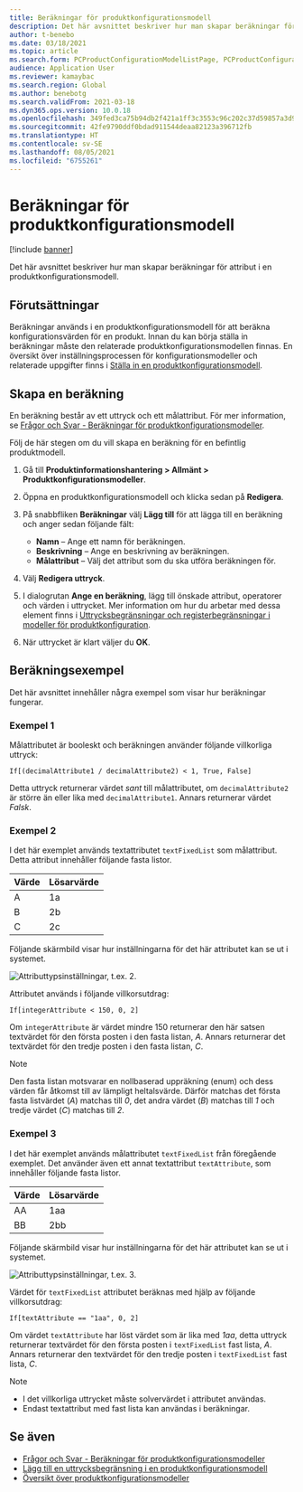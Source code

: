 ```yaml
---
title: Beräkningar för produktkonfigurationsmodell
description: Det här avsnittet beskriver hur man skapar beräkningar för attribut i en produktkonfigurationsmodell
author: t-benebo
ms.date: 03/18/2021
ms.topic: article
ms.search.form: PCProductConfigurationModelListPage, PCProductConfigurationModelDetails
audience: Application User
ms.reviewer: kamaybac
ms.search.region: Global
ms.author: benebotg
ms.search.validFrom: 2021-03-18
ms.dyn365.ops.version: 10.0.18
ms.openlocfilehash: 349fed3ca75b94db2f421a1ff3c3553c96c202c37d59857a3d973f3de8f995ad
ms.sourcegitcommit: 42fe9790ddf0bdad911544deaa82123a396712fb
ms.translationtype: HT
ms.contentlocale: sv-SE
ms.lasthandoff: 08/05/2021
ms.locfileid: "6755261"
---
```

# <a name="product-configuration-model-calculations"></a>Beräkningar för produktkonfigurationsmodell

[!include [banner](../includes/banner.md)]

Det här avsnittet beskriver hur man skapar beräkningar för attribut i en produktkonfigurationsmodell.

## <a name="prerequisites"></a>Förutsättningar

Beräkningar används i en produktkonfigurationsmodell för att beräkna konfigurationsvärden för en produkt. Innan du kan börja ställa in beräkningar måste den relaterade produktkonfigurationsmodellen finnas. En översikt över inställningsprocessen för konfigurationsmodeller och relaterade uppgifter finns i [Ställa in en produktkonfigurationsmodell](set-up-maintain-product-configuration-model.md). 

## <a name="create-a-calculation"></a>Skapa en beräkning

En beräkning består av ett uttryck och ett målattribut. För mer information, se [Frågor och Svar - Beräkningar för produktkonfigurationsmodeller](calculate-product-configuration-models.md).

Följ de här stegen om du vill skapa en beräkning för en befintlig produktmodell.

1. Gå till **Produktinformationshantering \> Allmänt \> Produktkonfigurationsmodeller**.
1. Öppna en produktkonfigurationsmodell och klicka sedan på **Redigera**.
1. På snabbfliken **Beräkningar** välj **Lägg till** för att lägga till en beräkning och anger sedan följande fält:

    - **Namn** – Ange ett namn för beräkningen.
    - **Beskrivning** – Ange en beskrivning av beräkningen.
    - **Målattribut** – Välj det attribut som du ska utföra beräkningen för.

1. Välj **Redigera uttryck**.
1. I dialogrutan **Ange en beräkning**, lägg till önskade attribut, operatorer och värden i uttrycket. Mer information om hur du arbetar med dessa element finns i [Uttrycksbegränsningar och registerbegränsningar i modeller för produktkonfiguration](expression-constraints-table-constraints-product-configuration-models.md).
1. När uttrycket är klart väljer du **OK**.

## <a name="calculation-examples"></a>Beräkningsexempel

Det här avsnittet innehåller några exempel som visar hur beräkningar fungerar.

### <a name="example-1"></a>Exempel 1

Målattributet är booleskt och beräkningen använder följande villkorliga uttryck:

`If[(decimalAttribute1 / decimalAttribute2) < 1, True, False]`

Detta uttryck returnerar värdet *sant* till målattributet, om `decimalAttribute2` är större än eller lika med `decimalAttribute1`. Annars returnerar värdet *Falsk*.

### <a name="example-2"></a>Exempel 2

I det här exemplet används textattributet `textFixedList` som målattribut. Detta attribut innehåller följande fasta listor.

| Värde | Lösarvärde |
|---|---|
| A | 1a |
| B | 2b |
| C | 2c |

Följande skärmbild visar hur inställningarna för det här attributet kan se ut i systemet.

![Attributtypsinställningar, t.ex. 2.](media/model-calculations-example2.png "Attributtypsinställningar, t.ex. 2")

Attributet används i följande villkorsutdrag:

`If[integerAttribute < 150, 0, 2]`

Om `integerAttribute` är värdet mindre 150 returnerar den här satsen textvärdet för den första posten i den fasta listan, *A*. Annars returnerar det textvärdet för den tredje posten i den fasta listan, *C*.

> [!NOTE]
> Den fasta listan motsvarar en nollbaserad uppräkning (enum) och dess värden får åtkomst till av lämpligt heltalsvärde. Därför matchas det första fasta listvärdet (*A*) matchas till *0*, det andra värdet (*B*) matchas till *1* och tredje värdet (*C*) matchas till *2*.

### <a name="example-3"></a>Exempel 3

I det här exemplet används målattributet `textFixedList` från föregående exemplet. Det använder även ett annat textattribut `textAttribute`, som innehåller följande fasta listor.

| Värde | Lösarvärde |
|---|---|
| AA | 1aa |
| BB | 2bb |

Följande skärmbild visar hur inställningarna för det här attributet kan se ut i systemet.

![Attributtypsinställningar, t.ex. 3.](media/model-calculations-example3.png "Attributtypsinställningar, t.ex. 3")

Värdet för `textFixedList` attributet beräknas med hjälp av följande villkorsutdrag:

`If[textAttribute == "1aa", 0, 2]`

Om värdet `textAttribute` har löst värdet som är lika med *1aa*, detta uttryck returnerar textvärdet för den första posten i `textFixedList` fast lista, *A*. Annars returnerar den textvärdet för den tredje posten i `textFixedList` fast lista, *C*.

> [!NOTE]
> - I det villkorliga uttrycket måste solvervärdet i attributet användas.
> - Endast textattribut med fast lista kan användas i beräkningar.

## <a name="see-also"></a>Se även

- [Frågor och Svar - Beräkningar för produktkonfigurationsmodeller](calculate-product-configuration-models.md)
- [Lägg till en uttrycksbegränsning i en produktkonfigurationsmodell](tasks/add-expression-constraint-product-configuration-model.md)
- [Översikt över produktkonfigurationsmodeller](product-configuration-models.md)
